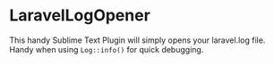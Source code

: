 # LaravelLogOpener

This handy Sublime Text Plugin will simply opens your laravel.log file. Handy when using `Log::info()` for quick debugging.
